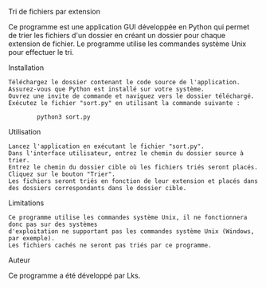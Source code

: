 Tri de fichiers par extension

Ce programme est une application GUI développée en Python qui permet de trier les fichiers d'un dossier en créant un dossier pour chaque extension de fichier. Le programme utilise les commandes système Unix pour effectuer le tri.

Installation

    Téléchargez le dossier contenant le code source de l'application.
    Assurez-vous que Python est installé sur votre système.
    Ouvrez une invite de commande et naviguez vers le dossier téléchargé.
    Exécutez le fichier "sort.py" en utilisant la commande suivante :

			python3 sort.py

Utilisation

    Lancez l'application en exécutant le fichier "sort.py".
    Dans l'interface utilisateur, entrez le chemin du dossier source à trier.
    Entrez le chemin du dossier cible où les fichiers triés seront placés.
    Cliquez sur le bouton "Trier".
    Les fichiers seront triés en fonction de leur extension et placés dans des dossiers correspondants dans le dossier cible.

Limitations

    Ce programme utilise les commandes système Unix, il ne fonctionnera donc pas sur des systèmes
    d'exploitation ne supportant pas les commandes système Unix (Windows, par exemple).
    Les fichiers cachés ne seront pas triés par ce programme.

Auteur

Ce programme a été développé par Lks.
